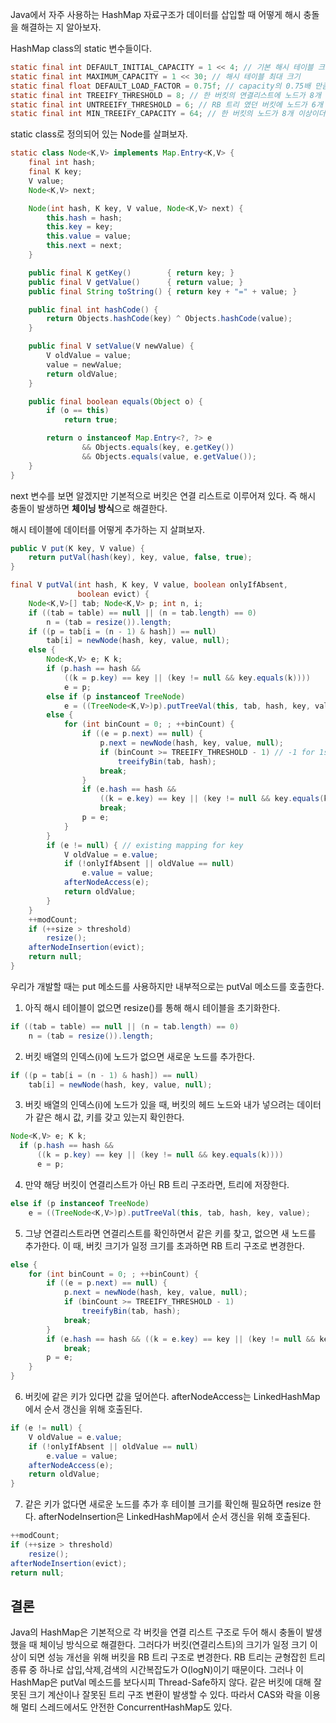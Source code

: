 Java에서 자주 사용하는 HashMap 자료구조가 데이터를 삽입할 때 어떻게 해시 충돌을 해결하는 지 알아보자.

HashMap class의 static 변수들이다.

```java
static final int DEFAULT_INITIAL_CAPACITY = 1 << 4; // 기본 해시 테이블 크기(Bucket 수), 2의 제곱수여야 한다.
static final int MAXIMUM_CAPACITY = 1 << 30; // 해시 테이블 최대 크기
static final float DEFAULT_LOAD_FACTOR = 0.75f; // capacity의 0.75배 만큼 테이블이 차면 해시 테이블 크기를 2배로 늘린다.
static final int TREEIFY_THRESHOLD = 8; // 한 버킷의 연결리스트에 노드가 8개 이상이 되면 RB 트리로 자료구조를 바꿔 성능을 높인다.
static final int UNTREEIFY_THRESHOLD = 6; // RB 트리 였던 버킷에 노드가 6개 이하가 되면 다시 연결 리스트로 바꾼다.
static final int MIN_TREEIFY_CAPACITY = 64; // 한 버킷의 노드가 8개 이상이더라도 전체 크기가 64 이상 이어야 트리로 바꾼다.
```

static class로 정의되어 있는 Node를 살펴보자.
```java
static class Node<K,V> implements Map.Entry<K,V> {
    final int hash;
    final K key;
    V value;
    Node<K,V> next;

    Node(int hash, K key, V value, Node<K,V> next) {
        this.hash = hash;
        this.key = key;
        this.value = value;
        this.next = next;
    }

    public final K getKey()        { return key; }
    public final V getValue()      { return value; }
    public final String toString() { return key + "=" + value; }

    public final int hashCode() {
        return Objects.hashCode(key) ^ Objects.hashCode(value);
    }

    public final V setValue(V newValue) {
        V oldValue = value;
        value = newValue;
        return oldValue;
    }

    public final boolean equals(Object o) {
        if (o == this)
            return true;

        return o instanceof Map.Entry<?, ?> e
                && Objects.equals(key, e.getKey())
                && Objects.equals(value, e.getValue());
    }
}
```
next 변수를 보면 알겠지만 기본적으로 버킷은 연결 리스트로 이루어져 있다. 즉 해시 충돌이 발생하면 **체이닝 방식**으로 해결한다.

해시 테이블에 데이터를 어떻게 추가하는 지 살펴보자.
```java
public V put(K key, V value) {
    return putVal(hash(key), key, value, false, true);
}

final V putVal(int hash, K key, V value, boolean onlyIfAbsent,
               boolean evict) {
    Node<K,V>[] tab; Node<K,V> p; int n, i;
    if ((tab = table) == null || (n = tab.length) == 0)
        n = (tab = resize()).length;
    if ((p = tab[i = (n - 1) & hash]) == null)
        tab[i] = newNode(hash, key, value, null);
    else {
        Node<K,V> e; K k;
        if (p.hash == hash &&
            ((k = p.key) == key || (key != null && key.equals(k))))
            e = p;
        else if (p instanceof TreeNode)
            e = ((TreeNode<K,V>)p).putTreeVal(this, tab, hash, key, value);
        else {
            for (int binCount = 0; ; ++binCount) {
                if ((e = p.next) == null) {
                    p.next = newNode(hash, key, value, null);
                    if (binCount >= TREEIFY_THRESHOLD - 1) // -1 for 1st
                        treeifyBin(tab, hash);
                    break;
                }
                if (e.hash == hash &&
                    ((k = e.key) == key || (key != null && key.equals(k))))
                    break;
                p = e;
            }
        }
        if (e != null) { // existing mapping for key
            V oldValue = e.value;
            if (!onlyIfAbsent || oldValue == null)
                e.value = value;
            afterNodeAccess(e);
            return oldValue;
        }
    }
    ++modCount;
    if (++size > threshold)
        resize();
    afterNodeInsertion(evict);
    return null;
}
```
우리가 개발할 때는 put 메소드를 사용하지만 내부적으로는 putVal 메소드를 호출한다.

1. 아직 해시 테이블이 없으면 resize()를 통해 해시 테이블을 초기화한다.
```java
if ((tab = table) == null || (n = tab.length) == 0)
    n = (tab = resize()).length;
```
2. 버킷 배열의 인덱스(i)에 노드가 없으면 새로운 노드를 추가한다.
```java
if ((p = tab[i = (n - 1) & hash]) == null)
    tab[i] = newNode(hash, key, value, null);
```
3. 버킷 배열의 인덱스(i)에 노드가 있을 때, 버킷의 헤드 노드와 내가 넣으려는 데이터가 같은 해시 값, 키를 갖고 있는지 확인한다.
```java
Node<K,V> e; K k;
  if (p.hash == hash &&
      ((k = p.key) == key || (key != null && key.equals(k))))
      e = p;
```
4. 만약 해당 버킷이 연결리스트가 아닌 RB 트리 구조라면, 트리에 저장한다.
```java
else if (p instanceof TreeNode)
    e = ((TreeNode<K,V>)p).putTreeVal(this, tab, hash, key, value);
```
5. 그냥 연결리스트라면 연결리스트를 확인하면서 같은 키를 찾고, 없으면 새 노드를 추가한다. 이 때, 버킷 크기가 일정 크기를 초과하면 RB 트리 구조로 변경한다.
```java
else {
    for (int binCount = 0; ; ++binCount) {
        if ((e = p.next) == null) {
            p.next = newNode(hash, key, value, null);
            if (binCount >= TREEIFY_THRESHOLD - 1)
                treeifyBin(tab, hash);
            break;
        }
        if (e.hash == hash && ((k = e.key) == key || (key != null && key.equals(k))))
            break;
        p = e;
    }
}
```
6. 버킷에 같은 키가 있다면 값을 덮어쓴다. afterNodeAccess는 LinkedHashMap에서 순서 갱신을 위해 호출된다.
```java
if (e != null) {
    V oldValue = e.value;
    if (!onlyIfAbsent || oldValue == null)
        e.value = value;
    afterNodeAccess(e);
    return oldValue;
}
```
7. 같은 키가 없다면 새로운 노드를 추가 후 테이블 크기를 확인해 필요하면 resize 한다. afterNodeInsertion은 LinkedHashMap에서 순서 갱신을 위해 호출된다.
```java
++modCount;
if (++size > threshold)
    resize();
afterNodeInsertion(evict);
return null;
```

## 결론
Java의 HashMap은 기본적으로 각 버킷을 연결 리스트 구조로 두어 해시 충돌이 발생했을 때 체이닝 방식으로 해결한다. 그러다가 버킷(연결리스트)의 크기가 일정 크기 이상이 되면 성능 개선을 위해 버킷을 RB 트리 구조로 변경한다.
RB 트리는 균형잡힌 트리 종류 중 하나로 삽입,삭제,검색의 시간복잡도가 O(logN)이기 때문이다.
그러나 이 HashMap은 putVal 메소드를 보다시피 Thread-Safe하지 않다. 같은 버킷에 대해 잘못된 크기 계산이나 잘못된 트리 구조 변환이 발생할 수 있다. 따라서 CAS와 락을 이용해 멀티 스레드에서도 안전한 ConcurrentHashMap도 있다.







